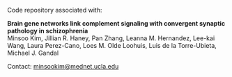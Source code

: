 Code repository associated with:

**Brain gene networks link complement signaling with convergent synaptic pathology in schizophrenia**  
Minsoo Kim, Jillian R. Haney, Pan Zhang, Leanna M. Hernandez, Lee-kai Wang, Laura Perez-Cano, Loes M. Olde Loohuis, Luis de la Torre-Ubieta, Michael J. Gandal    

Contact: minsookim@mednet.ucla.edu

